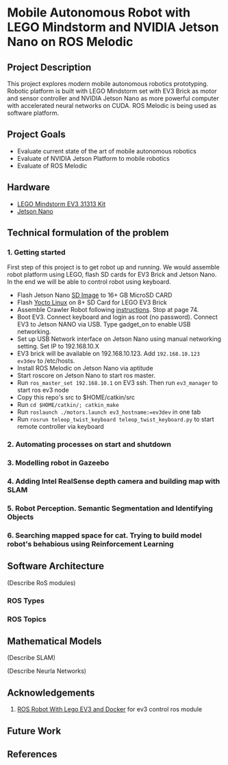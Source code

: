 # Mobile Autonomous Robot with LEGO Mindstorm and NVIDIA Jetson Nano on ROS Melodic

## Project Description

This project explores modern mobile autonomous robotics prototyping. Robotic platform is built with LEGO Mindstorm set with EV3 Brick as motor and sensor controller and NVIDIA Jetson Nano as more powerful computer with accelerated neural networks on CUDA. ROS Melodic is being used as software platform.

## Project Goals

* Evaluate current state of the art of mobile autonomous robotics
* Evaluate of NVIDIA Jetson Platform to mobile robotics
* Evaluate of ROS Melodic

## Hardware

* [LEGO Mindstorm EV3 31313 Kit](https://www.amazon.com/LEGO-MINDSTORMS-31313-Educational-Programming/dp/B00CWER3XY)
* [Jetson Nano](https://store.nvidia.com/store;jsessionid=EF8B35BF82FB37AA99EDC042B8E0AF31?Action=DisplayPage&Locale=en_US&SiteID=nvidia&id=QuickBuyCartPage)

## Technical formulation of the problem

### 1. Getting started

First step of this project is to get robot up and running. We would assemble robot platform using LEGO, flash SD cards for EV3 Brick and Jetson Nano. In the end we will be able to control robot using keyboard.

* Flash Jetson Nano [SD Image](https://developer.nvidia.com/jetson-nano-sd-card-image-r322) to 16+ GB MicroSD CARD
* Flash [Yocto Linux](http://hacks4ros.github.io/h4r_ev3_ctrl/) on 8+ SD Card for LEGO EV3 Brick
* Assemble Crawler Robot following [instructions](https://www.lego.com/en-gb/mindstorms/build-a-robot/gripp3r). Stop at page 74.
* Boot EV3. Connect keyboard and login as root (no password). Connect EV3 to Jetson NANO via USB. Type gadget_on to enable USB networking.
* Set up USB Network interface on Jetson Nano using manual networking setting. Set IP to 192.168.10.X
* EV3 brick will be available on 192.168.10.123. Add ```192.168.10.123  ev3dev``` to /etc/hosts.
* Install ROS Melodic on Jetson Nano via aptitude
* Start roscore on Jetson Nano to start ros master.
* Run ```ros_master_set 192.168.10.1``` on EV3 ssh. Then run ```ev3_manager``` to start ros ev3 node
* Copy this repo's src to $HOME/catkin/src
* Run ```cd $HOME/catkin/; catkin_make```
* Run ```roslaunch ./motors.launch ev3_hostname:=ev3dev``` in one tab
* Run ```rosrun teleop_twist_keyboard teleop_twist_keyboard.py``` to start remote controller via keyboard

### 2. Automating processes on start and shutdown

### 3. Modelling robot in Gazeebo

### 4. Adding Intel RealSense depth camera and building map with SLAM

### 5. Robot Perception. Semantic Segmentation and Identifying Objects

### 6. Searching mapped space for cat. Trying to build model robot's behabious using Reinforcement Learning

## Software Architecture

(Describe RoS modules)

### ROS Types

### ROS Topics

## Mathematical Models

(Describe SLAM)

(Describe Neurla Networks)

## Acknowledgements

1. [ROS Robot With Lego EV3 and Docker](https://www.instructables.com/id/ROS-Robot-With-Lego-EV3-and-Docker/) for ev3 control ros module

## Future Work

## References


